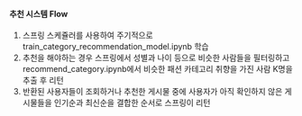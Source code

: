 #### 추천 시스템 Flow

1. 스프링 스케쥴러를 사용하여 주기적으로 train_category_recommendation_model.ipynb 학습
2. 추천을 해야하는 경우 스프링에서 성별과 나이 등으로 비슷한 사람들을 필터링하고 recommend_category.ipynb에서 비슷한 패션 카테고리 취향을 가진 사람 K명을 추출 후 리턴
3. 반환된 사용자들이 조회하거나 추천한 게시물 중에 사용자가 아직 확인하지 않은 게시물들을 인기순과 최신순을 결합한 순서로 스프링이 리턴